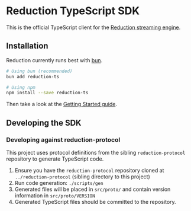 # Reduction TypeScript SDK

This is the official TypeScript client for the [Reduction streaming
engine](https://github.com/reduction-dev/reduction).

## Installation

Reduction currently runs best with [bun](https://bun.sh/).

```bash
# Using bun (recommended)
bun add reduction-ts

# Using npm
npm install --save reduction-ts
```

Then take a look at the [Getting Started guide](https://reduction.dev/docs/getting-started).

## Developing the SDK

### Developing against reduction-protocol

This project uses protocol definitions from the sibling `reduction-protocol`
repository to generate TypeScript code.

1. Ensure you have the `reduction-protocol` repository cloned at `../reduction-protocol` (sibling directory to this project)
2. Run code generation: `./scripts/gen`
3. Generated files will be placed in `src/proto/` and contain version information in `src/proto/VERSION`
4. Generated TypeScript files should be committed to the repository.
